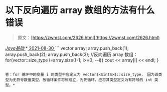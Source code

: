 <!--yml
category: 未分类
date: 0001-01-01 00:00:00
-->

# 以下反向遍历 array 数组的方法有什么错误

> 原文：[https://zwmst.com/2626.html](https://zwmst.com/2626.html)

   [ *Java基础* ](https://zwmst.com/java%e5%9f%ba%e7%a1%80)*[ <time datetime="2021-08-30T09:19:19+08:00"> 2021-08-30 </time> ](https://zwmst.com/2626.html)  ```
vector<int> array; 
array.push_back(1); 
array.push_back(2); 
array.push_back(3); 
//反向遍历 array 数组： 
for(vector<int>::size_type i=array.size()-1; i>=0; --i){ 
 cout << array[i] << endl; 
} 
```

答：for 循环中的变量 i 的类型不应定义为 vector$<$int$>$::size_type， 因为该类型为无符号数值类型，故循环条件将恒成立，为死循环，应将其类型定义为有符号的 int 类型。*